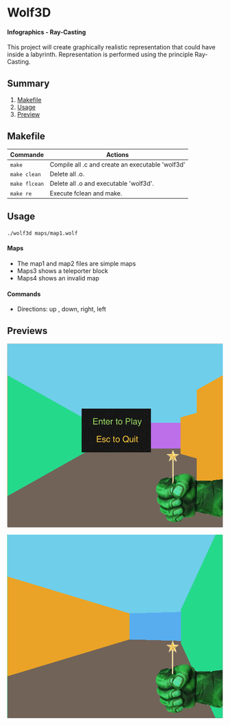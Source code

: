 # Wolf3D
#### Infographics - Ray-Casting 

This project will create graphically realistic representation that could
have inside a labyrinth. Representation is performed using the principle
Ray-Casting.


## Summary
 1. [Makefile](#makefile)
 2. [Usage](#usage)
 3. [Preview](#preview)


## <a name="makefile">Makefile</a>

| Commande       	|  Actions 	|
|----------------	|----------	|
| `make`      	  | Compile all .c and create an executable 'wolf3d'  	|
| `make clean`    | Delete all .o.  	|
| `make flcean`  	| Delete all .o and executable 'wolf3d'.  	|
| `make re` 	 	| Execute fclean and make.  	|

## <a name="usage">Usage</a>

```
./wolf3d maps/map1.wolf
```

#### Maps
- The map1 and map2 files are simple maps
- Maps3 shows a teleporter block
- Maps4 shows an invalid map

#### Commands

- Directions: up , down, right, left

## <a name="preview">Previews</a>

<img src="https://github.com/eml-trm/Wolf3D/blob/master/wolf3d_start.png?raw=true"></img>

<img src="https://github.com/eml-trm/Wolf3D/blob/master/wolf3d_game.png?raw=true"></img>



